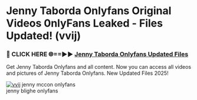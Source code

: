 # Jenny Taborda Onlyfans Original Videos 0nlyFans Leaked - Files Updated! (vvij)

<h3>🔴 CLICK HERE 🌐==►► <a href="https://tinyurl.com/3hn5wdd3" rel="nofollow">Jenny Taborda Onlyfans Updated Files</a></h3>

Get Jenny Taborda Onlyfans and all content. Now you can access all videos and pictures of Jenny Taborda Onlyfans. New Updated Files 2025!

[![vvij](https://i.imgur.com/4HnBqBT.gif)](https://tinyurl.com/3hn5wdd3)
jenny mccon onlyfans<br>
jenny blighe onlyfans